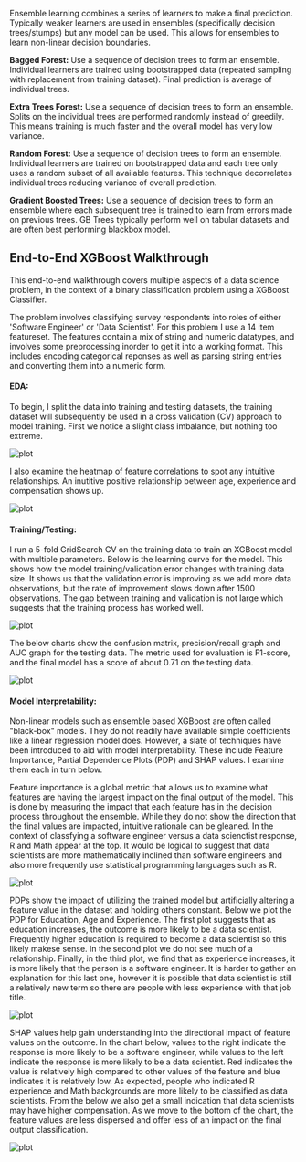 
Ensemble learning combines a series of learners to make a final prediction. Typically weaker learners are used in ensembles (specifically decision trees/stumps) but any model can be used. This allows for ensembles to learn non-linear decision boundaries.

**Bagged Forest:** Use a sequence of decision trees to form an ensemble. Individual learners are trained using bootstrapped data (repeated sampling with replacement from training dataset). Final prediction is average of individual trees.

**Extra Trees Forest:** Use a sequence of decision trees to form an ensemble. Splits on the individual trees are performed randomly instead of greedily. This means training is much faster and the overall model has very low variance.

**Random Forest:** Use a sequence of decision trees to form an ensemble. Individual learners are trained on bootstrapped data and each tree only uses a random subset of all available features. This technique decorrelates individual trees reducing variance of overall prediction.

**Gradient Boosted Trees:** Use a sequence of decision trees to form an ensemble where each subsequent tree is trained to learn from errors made on previous trees. GB Trees typically perform well on tabular datasets and are often best performing blackbox model.


## End-to-End XGBoost Walkthrough
This end-to-end walkthrough covers multiple aspects of a data science problem, in the context of a binary classification problem using a XGBoost Classifier.

The problem involves classifying survey respondents into roles of either 'Software Engineer' or 'Data Scientist'. For this problem I use a 14 item featureset. The features contain a mix of string and numeric datatypes, and involves some preprocessing inorder to get it into a working format. This includes encoding categorical reponses as well as parsing string entries and converting them into a numeric form.

#### EDA:
To begin, I split the data into training and testing datasets, the training dataset will subsequently be used in a cross validation (CV) approach to model training. First we notice a slight class imbalance, but nothing too extreme.

![plot](https://github.com/kholmes42/MLProjects/blob/main/imgs/classeda.png)

I also examine the heatmap of feature correlations to spot any intuitive relationships. An inutitive positive relationship between age, experience and compensation shows up.

![plot](https://github.com/kholmes42/MLProjects/blob/main/imgs/featcorr.png)

#### Training/Testing:

I run a 5-fold GridSearch CV on the training data to train an XGBoost model with multiple parameters. Below is the learning curve for the model. This shows how the model training/validation error changes with training data size. It shows us that the validation error is improving as we add more data observations, but the rate of improvement slows down after 1500 observations. The gap between training and validation is not large which suggests that the training process has worked well.

![plot](https://github.com/kholmes42/MLProjects/blob/main/imgs/learncurve.png)

The below charts show the confusion matrix, precision/recall graph and AUC graph for the testing data. The metric used for evaluation is F1-score, and the final model has a score of about 0.71 on the testing data.

![plot](https://github.com/kholmes42/MLProjects/blob/main/imgs/metrics.png)

#### Model Interpretability:

Non-linear models such as ensemble based XGBoost are often called "black-box" models. They do not readily have available simple coefficients like a linear regression model does. However, a slate of techniques have been introduced to aid with model interpretability. These include Feature Importance, Partial Dependence Plots (PDP) and SHAP values. I examine them each in turn below.

Feature importance is a global metric that allows us to examine what features are having the largest impact on the final output of the model. This is done by measuring the impact that each feature has in the decision process throughout the ensemble. While they do not show the direction that the final values are impacted, intuitive rationale can be gleaned. In the context of classfying a software engineer versus a data scienctist response, R and Math appear at the top. It would be logical to suggest that data scientists are more mathematically inclined than software engineers and also more frequently use statistical programming languages such as R.

![plot](https://github.com/kholmes42/MLProjects/blob/main/imgs/featimp.png)

PDPs show the impact of utilizing the trained model but artificially altering a feature value in the dataset and holding others constant. Below we plot the PDP for Education, Age and Experience. The first plot suggests that as education increases, the outcome is more likely to be a data scientist. Frequently higher education is required to become a data scientist so this likely makese sense. In the second plot we do not see much of a relationship. Finally, in the third plot, we find that as experience increases, it is more likely that the person is a software engineer. It is harder to gather an explanation for this last one, however it is possible that data scientist is still a relatively new term so there are people with less experience with that job title.

![plot](https://github.com/kholmes42/MLProjects/blob/main/imgs/pdp2.png)

SHAP values help gain understanding into the directional impact of feature values on the outcome. In the chart below, values to the right indicate the response is more likely to be a software engineer, while values to the left indicate the response is more likely to be a data scientist. Red indicates the value is relatively high compared to other values of the feature and blue indicates it is relatively low. As expected, people who indicated R experience and Math backgrounds are more likely to be classified as data scientists. From the below we also get a small indication that data scientists may have higher compensation. As we move to the bottom of the chart, the feature values are less dispersed and offer less of an impact on the final output classification.

![plot](https://github.com/kholmes42/MLProjects/blob/main/imgs/shap.png)
